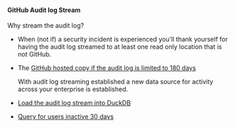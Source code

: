 
#### GitHub Audit log Stream
Why stream the audit log?
- When (not if) a security incident is experienced you'll thank yourself for having the audit log streamed to at least one read only location that is not GitHub.
- The [GitHub hosted copy if the audit log is limited to 180 days](https://docs.github.com/en/enterprise-cloud@latest/admin/monitoring-activity-in-your-enterprise/reviewing-audit-logs-for-your-enterprise/about-the-audit-log-for-your-enterprise)

  With audit log streaming established a new data source for activity across your enterprise is established.
  


- [Load the audit log stream into DuckDB](github-audit-log-stream-duckdb.md)
- [Query for users inactive 30 days](audit-log-stream-inactive-users.md)
